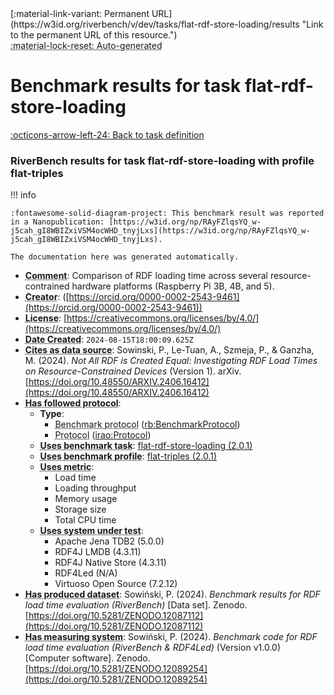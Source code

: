 <div markdown class="rb-top-buttons"><div markdown>[:material-link-variant: Permanent URL](https://w3id.org/riverbench/v/dev/tasks/flat-rdf-store-loading/results "Link to the permanent URL of this resource.")</div><div markdown><abbr title="This page is entirely automatically generated and cannot be edited.">:material-lock-reset: Auto-generated</abbr></div></div>

# Benchmark results for task flat-rdf-store-loading

[:octicons-arrow-left-24: Back to task definition](index.md)

### RiverBench results for task flat-rdf-store-loading with profile flat-triples

<span id="RAyFZlqsYQ_w-j5cah_gI8WBIZxiVSM4ocWHD_tnyjLxs"></span>

!!! info

    :fontawesome-solid-diagram-project: This benchmark result was reported in a Nanopublication: [https://w3id.org/np/RAyFZlqsYQ_w-j5cah_gI8WBIZxiVSM4ocWHD_tnyjLxs](https://w3id.org/np/RAyFZlqsYQ_w-j5cah_gI8WBIZxiVSM4ocWHD_tnyjLxs).

    The documentation here was generated automatically.




- **<abbr title="A description of the subject resource.">Comment</abbr>**: Comparison of RDF loading time across several resource-contrained hardware platforms (Raspberry Pi 3B, 4B, and 5).
- **<abbr title="An entity responsible for making the resource.">Creator</abbr>**:  ([https://orcid.org/0000-0002-2543-9461](https://orcid.org/0000-0002-2543-9461))
- **<abbr title="A legal document giving official permission to do something with the resource.">License</abbr>**: [https://creativecommons.org/licenses/by/4.0/](https://creativecommons.org/licenses/by/4.0/)
- **<abbr title="Date of creation of the resource.">Date Created</abbr>**: `2024-08-15T18:00:09.625Z`
- **<abbr title="The citing entity cites the cited entity as source of data.">Cites as data source</abbr>**: Sowinski, P., Le-Tuan, A., Szmeja, P., &amp; Ganzha, M. (2024). <i>Not All RDF is Created Equal: Investigating RDF Load Times on Resource-Constrained Devices</i> (Version 1). arXiv. [https://doi.org/10.48550/ARXIV.2406.16412](https://doi.org/10.48550/ARXIV.2406.16412)
- **<abbr title="This property specifies the protocol that a benchmark follows">Has followed protocol</abbr>**: 
    - **Type**:     
        - <abbr title="The parameters of a performed benchmark (rb:PerformedBenchmark). Instances of this class specify the RiverBench profile, task, systems, and metrics that were used in the benchmark.">Benchmark protocol</abbr> ([rb:BenchmarkProtocol](https://w3id.org/riverbench/schema/metadata#BenchmarkProtocol))
        - <abbr title="A protocol is used to provide guidelines to execute certain tasks">Protocol</abbr> ([irao:Protocol](http://ontology.ethereal.cz/irao/Protocol))
    - **<abbr title="Indicates that the subject is using a specific RiverBench benchmark task.">Uses benchmark task</abbr>**: [flat-rdf-store-loading (2.0.1)](https://w3id.org/riverbench/v/2.0.1/tasks/flat-rdf-store-loading)
    - **<abbr title="Indicates that the subject is using a specific RiverBench benchmark profile.">Uses benchmark profile</abbr>**: [flat-triples (2.0.1)](https://w3id.org/riverbench/v/2.0.1/profiles/flat-triples)
    - **<abbr title="Indicates a benchmark metric that is used in a benchmark. Values of this property should be specified as the name of the metric, in the exact spelling as in the corresponding task definition. For example: 'Loading throughput'.">Uses metric</abbr>**:     
        - Load time
        - Loading throughput
        - Memory usage
        - Storage size
        - Total CPU time
    - **<abbr title="Indicates that the subject is using a specific system (e.g., an RDF store).">Uses system under test</abbr>**:     
        - Apache Jena TDB2 (5.0.0)
        - RDF4J LMDB (4.3.11)
        - RDF4J Native Store (4.3.11)
        - RDF4Led (N/A)
        - Virtuoso Open Source (7.2.12)
- **<abbr title="This property specifies the dataset which us produced by a benchmark">Has produced dataset</abbr>**: Sowiński, P. (2024). <i>Benchmark results for RDF load time evaluation (RiverBench)</i> [Data set]. Zenodo. [https://doi.org/10.5281/ZENODO.12087112](https://doi.org/10.5281/ZENODO.12087112)
- **<abbr title="This property specifies a system that measures a benchmark">Has measuring system</abbr>**: Sowiński, P. (2024). <i>Benchmark code for RDF load time evaluation (RiverBench &amp; RDF4Led)</i> (Version v1.0.0) [Computer software]. Zenodo. [https://doi.org/10.5281/ZENODO.12089254](https://doi.org/10.5281/ZENODO.12089254)


